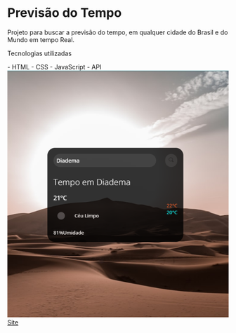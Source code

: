 <h1> Previsão do Tempo </h1>
<p>Projeto para buscar a previsão do tempo, em qualquer cidade do Brasil e do Mundo em tempo Real. </p>
<p> Tecnologias utilizadas</p>
- HTML
- CSS
- JavaScript
- API

<img src="https://github.com/DenysDelfino/previsao-do-tempo/blob/main/Previsao%20do%20tempo.png">
<a href="https://denysdelfino.github.io/previsao-do-tempo/">Site</a>
